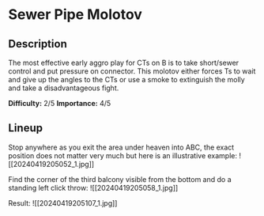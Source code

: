 # Sewer Pipe Molotov
## Description
The most effective early aggro play for CTs on B is to take short/sewer control and put pressure on connector. This molotov either forces Ts to wait and give up the angles to the CTs or use a smoke to extinguish the molly and take a disadvantageous fight.

**Difficulty:** 2/5
**Importance:** 4/5
## Lineup
Stop anywhere as you exit the area under heaven into ABC, the exact position does not matter very much but here is an illustrative example:
![[20240419205052_1.jpg]]

Find the corner of the third balcony visible from the bottom and do a standing left click throw:
![[20240419205058_1.jpg]]

Result:
![[20240419205107_1.jpg]]
